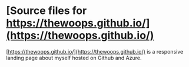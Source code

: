 # [Source files for https://thewoops.github.io/](https://thewoops.github.io/)

[https://thewoops.github.io/](https://thewoops.github.io/) is a responsive landing page about myself hosted on Github and Azure.


